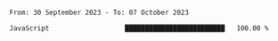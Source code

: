 <!--START_SECTION:waka-->

```txt
From: 30 September 2023 - To: 07 October 2023

JavaScript                   █████████████████████████   100.00 %
```

<!--END_SECTION:waka-->
